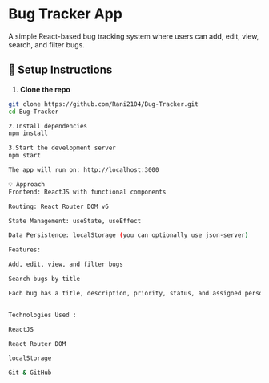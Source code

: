 # Bug Tracker App

A simple React-based bug tracking system where users can add, edit, view, search, and filter bugs.


## 🚀 Setup Instructions

1. **Clone the repo**

```bash
git clone https://github.com/Rani2104/Bug-Tracker.git
cd Bug-Tracker

2.Install dependencies
npm install

3.Start the development server
npm start

The app will run on: http://localhost:3000

💡 Approach
Frontend: ReactJS with functional components

Routing: React Router DOM v6

State Management: useState, useEffect

Data Persistence: localStorage (you can optionally use json-server)

Features:

Add, edit, view, and filter bugs

Search bugs by title

Each bug has a title, description, priority, status, and assigned person


Technologies Used :

ReactJS

React Router DOM

localStorage

Git & GitHub

